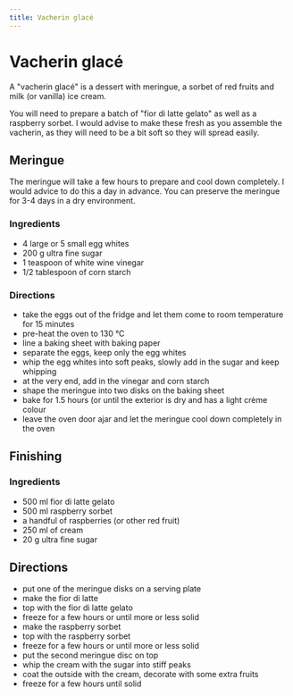 ```yaml
---
title: Vacherin glacé
---
```


# Vacherin glacé

A "vacherin glacé" is a dessert with meringue, a sorbet of red fruits and milk
(or vanilla) ice cream.

You will need to prepare a batch of "fior di latte gelato" as well as a
raspberry sorbet. I would advise to make these fresh as you assemble the
vacherin, as they will need to be a bit soft so they will spread easily.

## Meringue

The meringue will take a few hours to prepare and cool down completely. I would
advice to do this a day in advance. You can preserve the meringue for 3-4 days
in a dry environment.

### Ingredients

- 4 large or 5 small egg whites
- 200 g ultra fine sugar
- 1 teaspoon of white wine vinegar
- 1/2 tablespoon of corn starch

### Directions

- take the eggs out of the fridge and let them come to room temperature for 15 minutes
- pre-heat the oven to 130 °C
- line a baking sheet with baking paper
- separate the eggs, keep only the egg whites
- whip the egg whites into soft peaks, slowly add in the sugar and keep whipping
- at the very end, add in the vinegar and corn starch
- shape the meringue into two disks on the baking sheet
- bake for 1.5 hours (or until the exterior is dry and has a light crème colour
- leave the oven door ajar and let the meringue cool down completely in the oven

## Finishing

### Ingredients

- 500 ml fior di latte gelato
- 500 ml raspberry sorbet
- a handful of raspberries (or other red fruit)
- 250 ml of cream
- 20 g ultra fine sugar

## Directions

- put one of the meringue disks on a serving plate
- make the fior di latte
- top with the fior di latte gelato
- freeze for a few hours or until more or less solid
- make the raspberry sorbet
- top with the raspberry sorbet
- freeze for a few hours or until more or less solid
- put the second meringue disc on top
- whip the cream with the sugar into stiff peaks
- coat the outside with the cream, decorate with some extra fruits
- freeze for a few hours until solid

